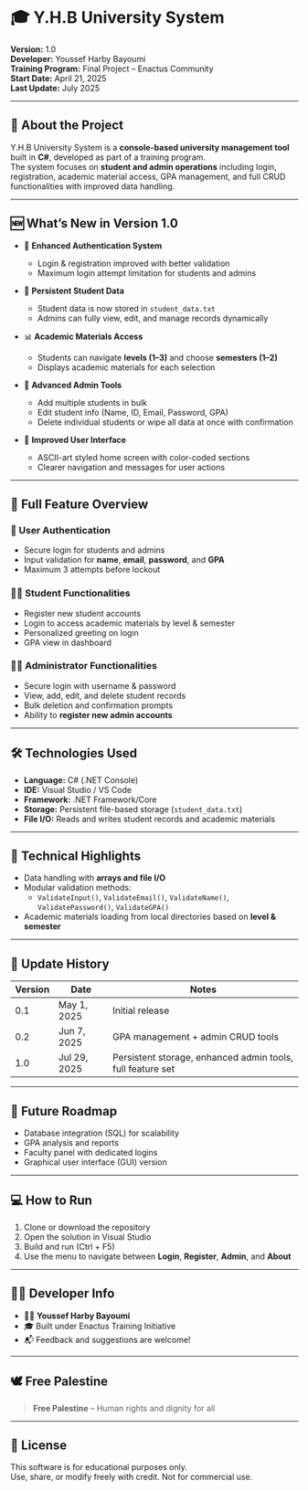 # 🎓 Y.H.B University System  

**Version:** 1.0  
**Developer:** Youssef Harby Bayoumi  
**Training Program:** Final Project – Enactus Community  
**Start Date:** April 21, 2025  
**Last Update:** July 2025  

---

## 📘 About the Project  

Y.H.B University System is a **console-based university management tool** built in **C#**, developed as part of a training program.  
The system focuses on **student and admin operations** including login, registration, academic material access, GPA management, and full CRUD functionalities with improved data handling.  

---

## 🆕 What’s New in Version 1.0  

- 🔐 **Enhanced Authentication System**
  - Login & registration improved with better validation  
  - Maximum login attempt limitation for students and admins  

- 📂 **Persistent Student Data**
  - Student data is now stored in `student_data.txt`  
  - Admins can fully view, edit, and manage records dynamically  

- 📊 **Academic Materials Access**
  - Students can navigate **levels (1–3)** and choose **semesters (1–2)**  
  - Displays academic materials for each selection  

- 🧹 **Advanced Admin Tools**
  - Add multiple students in bulk  
  - Edit student info (Name, ID, Email, Password, GPA)  
  - Delete individual students or wipe all data at once with confirmation  

- 🎨 **Improved User Interface**
  - ASCII-art styled home screen with color-coded sections  
  - Clearer navigation and messages for user actions  

---

## 🧩 Full Feature Overview  

### 🔐 User Authentication
- Secure login for students and admins  
- Input validation for **name**, **email**, **password**, and **GPA**  
- Maximum 3 attempts before lockout  

### 👨‍🎓 Student Functionalities
- Register new student accounts  
- Login to access academic materials by level & semester  
- Personalized greeting on login  
- GPA view in dashboard  

### 👨‍🏫 Administrator Functionalities
- Secure login with username & password  
- View, add, edit, and delete student records  
- Bulk deletion and confirmation prompts  
- Ability to **register new admin accounts**  

---

## 🛠 Technologies Used  

- **Language:** C# (.NET Console)  
- **IDE:** Visual Studio / VS Code  
- **Framework:** .NET Framework/Core  
- **Storage:** Persistent file-based storage (`student_data.txt`)  
- **File I/O:** Reads and writes student records and academic materials  

---

## 🧪 Technical Highlights  

- Data handling with **arrays and file I/O**  
- Modular validation methods:  
  - `ValidateInput()`, `ValidateEmail()`, `ValidateName()`, `ValidatePassword()`, `ValidateGPA()`  
- Academic materials loading from local directories based on **level & semester**  

---

## 🔄 Update History  

| Version  | Date        | Notes                                                     |
|----------|-------------|-----------------------------------------------------------|
| 0.1      | May 1, 2025 | Initial release                                           |
| 0.2      | Jun 7, 2025 | GPA management + admin CRUD tools                         |
| 1.0      | Jul 29, 2025   | Persistent storage, enhanced admin tools, full feature set|

---

## 🚧 Future Roadmap  

- Database integration (SQL) for scalability  
- GPA analysis and reports  
- Faculty panel with dedicated logins  
- Graphical user interface (GUI) version  

---

## 💻 How to Run  

1. Clone or download the repository  
2. Open the solution in Visual Studio  
3. Build and run (Ctrl + F5)  
4. Use the menu to navigate between **Login**, **Register**, **Admin**, and **About**  

---

## 🧑‍💻 Developer Info  

- 👨‍💻 **Youssef Harby Bayoumi**  
- 🎓 Built under Enactus Training Initiative  
- 📬 Feedback and suggestions are welcome!  

---

## 🕊 Free Palestine  

> **Free Palestine** – Human rights and dignity for all  

---

## 📄 License  

This software is for educational purposes only.  
Use, share, or modify freely with credit. Not for commercial use.
